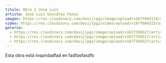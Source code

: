 ```yaml
---
titulo: Obra 2 Jose Luís
artista: José Luis González Pazos
imagen: https://res.cloudinary.com/dasijlpgz/image/upload/v1677664124/artistas/Jos%C3%A9%20Luis%20Gonz%C3%A1lez%20Pazos/Obra%202/230301_Portada.png
video: https://res.cloudinary.com/dasijlpgz/video/upload/v1677664323/artistas/Jos%C3%A9%20Luis%20Gonz%C3%A1lez%20Pazos/Obra%202/230301_Jose_Luis_G_Pazos_obra_2_COMPRESSED.mp4
galeria:
  - https://res.cloudinary.com/dasijlpgz/image/upload/v1677356527/artistas/Jos%C3%A9%20Luis%20Gonz%C3%A1lez%20Pazos/Obra%202/Snapshot.png
  - https://res.cloudinary.com/dasijlpgz/image/upload/v1677356527/artistas/Jos%C3%A9%20Luis%20Gonz%C3%A1lez%20Pazos/Obra%202/Snapshot_1.png
  - https://res.cloudinary.com/dasijlpgz/image/upload/v1677356527/artistas/Jos%C3%A9%20Luis%20Gonz%C3%A1lez%20Pazos/Obra%202/Snapshot_2.png
---
```

E﻿sta obra está inspirdadfad en fadfasfasdfs